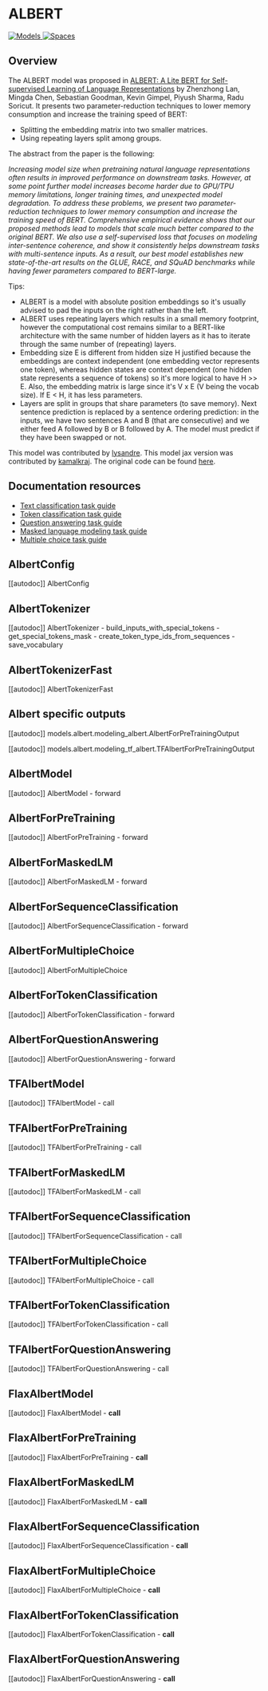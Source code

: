 <!--Copyright 2020 The HuggingFace Team. All rights reserved.

Licensed under the Apache License, Version 2.0 (the "License"); you may not use this file except in compliance with
the License. You may obtain a copy of the License at

http://www.apache.org/licenses/LICENSE-2.0

Unless required by applicable law or agreed to in writing, software distributed under the License is distributed on
an "AS IS" BASIS, WITHOUT WARRANTIES OR CONDITIONS OF ANY KIND, either express or implied. See the License for the
specific language governing permissions and limitations under the License.

⚠️ Note that this file is in Markdown but contain specific syntax for our doc-builder (similar to MDX) that may not be
rendered properly in your Markdown viewer.

-->

# ALBERT

<div class="flex flex-wrap space-x-1">
<a href="https://huggingface.co/models?filter=albert">
<img alt="Models" src="https://img.shields.io/badge/All_model_pages-albert-blueviolet">
</a>
<a href="https://huggingface.co/spaces/docs-demos/albert-base-v2">
<img alt="Spaces" src="https://img.shields.io/badge/%F0%9F%A4%97%20Hugging%20Face-Spaces-blue">
</a>
</div>

## Overview

The ALBERT model was proposed in [ALBERT: A Lite BERT for Self-supervised Learning of Language Representations](https://arxiv.org/abs/1909.11942) by Zhenzhong Lan, Mingda Chen, Sebastian Goodman, Kevin Gimpel, Piyush Sharma,
Radu Soricut. It presents two parameter-reduction techniques to lower memory consumption and increase the training
speed of BERT:

- Splitting the embedding matrix into two smaller matrices.
- Using repeating layers split among groups.

The abstract from the paper is the following:

*Increasing model size when pretraining natural language representations often results in improved performance on
downstream tasks. However, at some point further model increases become harder due to GPU/TPU memory limitations,
longer training times, and unexpected model degradation. To address these problems, we present two parameter-reduction
techniques to lower memory consumption and increase the training speed of BERT. Comprehensive empirical evidence shows
that our proposed methods lead to models that scale much better compared to the original BERT. We also use a
self-supervised loss that focuses on modeling inter-sentence coherence, and show it consistently helps downstream tasks
with multi-sentence inputs. As a result, our best model establishes new state-of-the-art results on the GLUE, RACE, and
SQuAD benchmarks while having fewer parameters compared to BERT-large.*

Tips:

- ALBERT is a model with absolute position embeddings so it's usually advised to pad the inputs on the right rather
  than the left.
- ALBERT uses repeating layers which results in a small memory footprint, however the computational cost remains
  similar to a BERT-like architecture with the same number of hidden layers as it has to iterate through the same
  number of (repeating) layers.
- Embedding size E is different from hidden size H justified because the embeddings are context independent (one embedding vector represents one token), whereas hidden states are context dependent (one hidden state represents a sequence of tokens) so it's more logical to have H >> E. Also, the embedding matrix is large since it's V x E (V being the vocab size). If E < H, it has less parameters.
- Layers are split in groups that share parameters (to save memory).
Next sentence prediction is replaced by a sentence ordering prediction: in the inputs, we have two sentences A and B (that are consecutive) and we either feed A followed by B or B followed by A. The model must predict if they have been swapped or not.


This model was contributed by [lysandre](https://huggingface.co/lysandre). This model jax version was contributed by
[kamalkraj](https://huggingface.co/kamalkraj). The original code can be found [here](https://github.com/google-research/ALBERT).

## Documentation resources

- [Text classification task guide](../tasks/sequence_classification)
- [Token classification task guide](../tasks/token_classification)
- [Question answering task guide](../tasks/question_answering)
- [Masked language modeling task guide](../tasks/masked_language_modeling)
- [Multiple choice task guide](../tasks/multiple_choice)

## AlbertConfig

[[autodoc]] AlbertConfig

## AlbertTokenizer

[[autodoc]] AlbertTokenizer
    - build_inputs_with_special_tokens
    - get_special_tokens_mask
    - create_token_type_ids_from_sequences
    - save_vocabulary

## AlbertTokenizerFast

[[autodoc]] AlbertTokenizerFast

## Albert specific outputs

[[autodoc]] models.albert.modeling_albert.AlbertForPreTrainingOutput

[[autodoc]] models.albert.modeling_tf_albert.TFAlbertForPreTrainingOutput

## AlbertModel

[[autodoc]] AlbertModel
    - forward

## AlbertForPreTraining

[[autodoc]] AlbertForPreTraining
    - forward

## AlbertForMaskedLM

[[autodoc]] AlbertForMaskedLM
    - forward

## AlbertForSequenceClassification

[[autodoc]] AlbertForSequenceClassification
    - forward

## AlbertForMultipleChoice

[[autodoc]] AlbertForMultipleChoice

## AlbertForTokenClassification

[[autodoc]] AlbertForTokenClassification
    - forward

## AlbertForQuestionAnswering

[[autodoc]] AlbertForQuestionAnswering
    - forward

## TFAlbertModel

[[autodoc]] TFAlbertModel
    - call

## TFAlbertForPreTraining

[[autodoc]] TFAlbertForPreTraining
    - call

## TFAlbertForMaskedLM

[[autodoc]] TFAlbertForMaskedLM
    - call

## TFAlbertForSequenceClassification

[[autodoc]] TFAlbertForSequenceClassification
    - call

## TFAlbertForMultipleChoice

[[autodoc]] TFAlbertForMultipleChoice
    - call

## TFAlbertForTokenClassification

[[autodoc]] TFAlbertForTokenClassification
    - call

## TFAlbertForQuestionAnswering

[[autodoc]] TFAlbertForQuestionAnswering
    - call

## FlaxAlbertModel

[[autodoc]] FlaxAlbertModel
    - __call__

## FlaxAlbertForPreTraining

[[autodoc]] FlaxAlbertForPreTraining
    - __call__

## FlaxAlbertForMaskedLM

[[autodoc]] FlaxAlbertForMaskedLM
    - __call__

## FlaxAlbertForSequenceClassification

[[autodoc]] FlaxAlbertForSequenceClassification
    - __call__

## FlaxAlbertForMultipleChoice

[[autodoc]] FlaxAlbertForMultipleChoice
    - __call__

## FlaxAlbertForTokenClassification

[[autodoc]] FlaxAlbertForTokenClassification
    - __call__

## FlaxAlbertForQuestionAnswering

[[autodoc]] FlaxAlbertForQuestionAnswering
    - __call__
